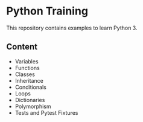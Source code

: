 # Python Training
This repository contains examples to learn Python 3.

## Content
* Variables
* Functions
* Classes
* Inheritance
* Conditionals
* Loops
* Dictionaries
* Polymorphism
* Tests and Pytest Fixtures
